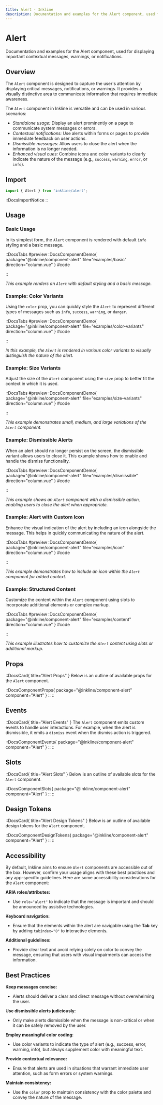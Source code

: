 ```yaml
---
title: Alert - Inkline
description: Documentation and examples for the Alert component, used for displaying important contextual messages, warnings, or notifications.
---
```


# Alert

Documentation and examples for the Alert component, used for displaying important contextual messages, warnings, or notifications.

## Overview

The `Alert` component is designed to capture the user's attention by displaying critical messages, notifications, or warnings. It provides a visually distinctive area to communicate information that requires immediate awareness.

The `Alert` component in Inkline is versatile and can be used in various scenarios:
- *Standalone usage:* Display an alert prominently on a page to communicate system messages or errors.
- *Contextual notifications:* Use alerts within forms or pages to provide immediate feedback on user actions.
- *Dismissible messages:* Allow users to close the alert when the information is no longer needed.
- *Enhanced visual cues:* Combine icons and color variants to clearly indicate the nature of the message (e.g., `success`, `warning`, `error`, or `info`).

## Import

```ts
import { Alert } from 'inkline/alert';
```

::DocsImportNotice
::

## Usage

### Basic Usage

In its simplest form, the `Alert` component is rendered with default `info` styling and a basic message.

::DocsTabs
#preview
:DocsComponentDemo{ package="@inkline/component-alert" file="examples/basic" direction="column.vue" }
#code
<!-- :DocsCode{ package="@inkline/component-alert" file="examples/basic.vue" } -->
::

*This example renders an `Alert` with default styling and a basic message.*

### Example: Color Variants

Using the `color` prop, you can quickly style the `Alert` to represent different types of messages such as `info`, `success`, `warning`, or `danger`.

::DocsTabs
#preview
:DocsComponentDemo{ package="@inkline/component-alert" file="examples/color-variants" direction="column.vue" }
#code
<!-- :DocsCode{ package="@inkline/component-alert" file="examples/color-variants.vue" } -->
::

*In this example, the `Alert` is rendered in various color variants to visually distinguish the nature of the alert.*

### Example: Size Variants

Adjust the size of the `Alert` component using the `size` prop to better fit the context in which it is used.

::DocsTabs
#preview
:DocsComponentDemo{ package="@inkline/component-alert" file="examples/size-variants" direction="column.vue" }
#code
<!-- :DocsCode{ package="@inkline/component-alert" file="examples/size-variants.vue" } -->
::

*This example demonstrates small, medium, and large variations of the `Alert` component.*

### Example: Dismissible Alerts

When an alert should no longer persist on the screen, the dismissible variant allows users to close it. This example shows how to enable and handle the dismiss functionality.

::DocsTabs
#preview
:DocsComponentDemo{ package="@inkline/component-alert" file="examples/dismissible" direction="column.vue" }
#code
<!-- :DocsCode{ package="@inkline/component-alert" file="examples/dismissible.vue" } -->
::

*This example shows an `Alert` component with a dismissible option, enabling users to close the alert when appropriate.*

### Example: Alert with Custom Icon

Enhance the visual indication of the alert by including an icon alongside the message. This helps in quickly communicating the nature of the alert.

::DocsTabs
#preview
:DocsComponentDemo{ package="@inkline/component-alert" file="examples/icon" direction="column.vue" }
#code
<!-- :DocsCode{ package="@inkline/component-alert" file="examples/icon.vue" } -->
::

*This example demonstrates how to include an icon within the `Alert` component for added context.*

### Example: Structured Content

Customize the content within the `Alert` component using slots to incorporate additional elements or complex markup.

::DocsTabs
#preview
:DocsComponentDemo{ package="@inkline/component-alert" file="examples/content" direction="column.vue" }
#code
<!-- :DocsCode{ package="@inkline/component-alert" file="examples/content.vue" } -->
::

*This example illustrates how to customize the `Alert` content using slots or additional markup.*

## Props

::DocsCard{ title="Alert Props" }
Below is an outline of available props for the `Alert` component.

::DocsComponentProps{ package="@inkline/component-alert" component="Alert" }
::
::

## Events

::DocsCard{ title="Alert Events" }
The `Alert` component emits custom events to handle user interactions. For example, when the alert is dismissible, it emits a `dismiss` event when the dismiss action is triggered.

::DocsComponentEvents{ package="@inkline/component-alert" component="Alert" }
::
::

## Slots

::DocsCard{ title="Alert Slots" }
Below is an outline of available slots for the `Alert` component.

::DocsComponentSlots{ package="@inkline/component-alert" component="Alert" }
::
::

## Design Tokens

::DocsCard{ title="Alert Design Tokens" }
Below is an outline of available design tokens for the `Alert` component.

::DocsComponentDesignTokens{ package="@inkline/component-alert" component="Alert" }
::
::

## Accessibility

By default, Inkline aims to ensure `Alert` components are accessible out of the box. However, confirm your usage aligns with these best practices and any app-specific guidelines. Here are some accessibility considerations for the `Alert` component:

**ARIA roles/attributes:** 
- Use `role="alert"` to indicate that the message is important and should be announced by assistive technologies.

**Keyboard navigation:** 
- Ensure that the elements within the alert are navigable using the **Tab** key by adding `tabindex="0"` to interactive elements.

**Additional guidelines:** 
- Provide clear text and avoid relying solely on color to convey the message, ensuring that users with visual impairments can access the information.

## Best Practices

**Keep messages concise:** 
- Alerts should deliver a clear and direct message without overwhelming the user.

**Use dismissible alerts judiciously:** 
- Only make alerts dismissible when the message is non-critical or when it can be safely removed by the user.

**Employ meaningful color coding:** 
- Use color variants to indicate the type of alert (e.g., success, error, warning, info), but always supplement color with meaningful text.

**Provide contextual relevance:** 
- Ensure that alerts are used in situations that warrant immediate user attention, such as form errors or system warnings.

**Maintain consistency:** 
- Use the `color` prop to maintain consistency with the color palette and convey the nature of the message.
